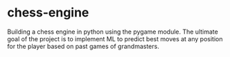 # chess-engine
Building a chess engine in python using the pygame module.
The ultimate goal of the project is to implement ML to predict best moves at any position for the player based on past games of grandmasters.

